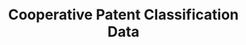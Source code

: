 ---
bigquery: https://console.cloud.google.com/bigquery?p=patents-public-data&d=cpc&page=dataset
citation: '“Cooperative Patent Classification” by the EPO and USPTO, for public use. '
contributors: EPO, USPTO
cost: None
description: Cooperative Patent Classification Data contains the scheme and definitions
  of the Cooperative Patent Classification system for classifying patent documents.
  The CPC is the result of a partnership between the EPO and the USPTO in their joint
  effort to develop a common, internationally compatible classification system for
  technical documents, in particular patent publications, which will be used by both
  offices in the patent granting process
documentation: https://www.cooperativepatentclassification.org/cpcSchemeAndDefinitions
last_edit: 04/11/2022, 07:59:54
location: https://www.cooperativepatentclassification.org/index
maintained_by: USPTO, EPO
schema_fields:
- titlePart
- breakdown_code
- synonyms
- children
- title_full
- parents
- ipc_concordant
- definition
- level
- breakdownCode
- additional_only
- applicationReferences
- application_references
- ipcConcordant
- date_revised
- notAllocatable
- sizeCache
- limitingReferences
- not_allocatable
- glossary
- child_groups
- title_part
- titleFull
- childGroups
- dateRevised
- informativeReferences
- residual_references
- symbol
- residualReferences
- limiting_references
- informative_references
- status
shortname: cooperative_patent_classification
tags:
- patents
- science
title: Cooperative Patent Classification Data
uuid: 984374a7-16e9-4b35-9445-458daceb01bf
---